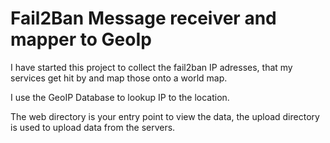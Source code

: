 # Fail2Ban Message receiver and mapper to GeoIp

I have started this project to collect the fail2ban IP adresses, that my services get hit by and map those onto a world map.

I use the GeoIP Database to lookup IP to the location.

The web directory is your entry point to view the data, the upload directory is used to upload data from the servers.

